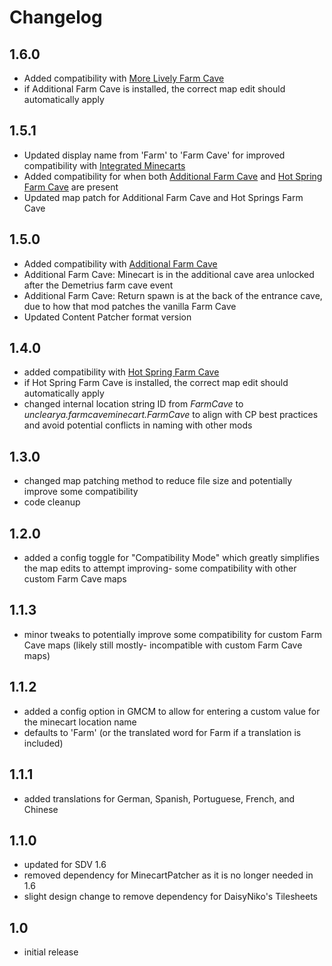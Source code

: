 # Changelog

## 1.6.0

-	Added compatibility with [More Lively Farm Cave](https://www.nexusmods.com/stardewvalley/mods/23190)
-	if Additional Farm Cave is installed, the correct map edit should automatically apply

## 1.5.1

-	Updated display name from 'Farm' to 'Farm Cave' for improved compatibility with [Integrated Minecarts](https://www.nexusmods.com/stardewvalley/mods/11881)
-	Added compatibility for when both [Additional Farm Cave](https://www.nexusmods.com/stardewvalley/mods/14109) and [Hot Spring Farm Cave](https://www.nexusmods.com/stardewvalley/mods/5849) are present
-	Updated map patch for Additional Farm Cave and Hot Springs Farm Cave

## 1.5.0

-	Added compatibility with [Additional Farm Cave](https://www.nexusmods.com/stardewvalley/mods/14109)
-	Additional Farm Cave: Minecart is in the additional cave area unlocked after the Demetrius farm cave event
-	Additional Farm Cave: Return spawn is at the back of the entrance cave, due to how that mod patches the vanilla Farm Cave
-	Updated Content Patcher format version

## 1.4.0

-	added compatibility with [Hot Spring Farm Cave](https://www.nexusmods.com/stardewvalley/mods/5849)
-	if Hot Spring Farm Cave is installed, the correct map edit should automatically apply
-	changed internal location string ID from *FarmCave* to *unclearya.farmcaveminecart.FarmCave* to align with CP best practices and avoid potential conflicts in naming with other mods

## 1.3.0

-   changed map patching method to reduce file size and potentially improve some compatibility
-   code cleanup

## 1.2.0

-   added a config toggle for "Compatibility Mode" which greatly simplifies the map edits to attempt improving- some compatibility with other custom Farm Cave maps

## 1.1.3

-   minor tweaks to potentially improve some compatibility for custom Farm Cave maps (likely still mostly- incompatible with custom Farm Cave maps)

## 1.1.2

-   added a config option in GMCM to allow for entering a custom value for the minecart location name
-   defaults to 'Farm' (or the translated word for Farm if a translation is included)

## 1.1.1

-   added translations for German, Spanish, Portuguese, French, and Chinese

## 1.1.0

-   updated for SDV 1.6
-   removed dependency for MinecartPatcher as it is no longer needed in 1.6
-   slight design change to remove dependency for DaisyNiko's Tilesheets

## 1.0

-   initial release
